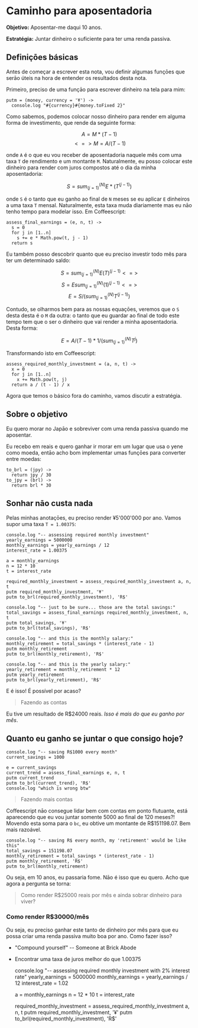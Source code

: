 # Caminho para aposentadoria

**Objetivo:** Aposentar-me daqui 10 anos.

**Estratégia:** Juntar dinheiro o suficiente para ter uma renda passiva.

## Definiçōes básicas

Antes de começar a escrever esta nota, vou definir algumas funçōes que serāo
úteis na hora de entender os resultados desta nota.

Primeiro, preciso de uma funçāo para escrever dinheiro na tela para mim:

    putm = (money, currency = '¥') ->
      console.log "#{currency}#{money.toFixed 2}"

Como sabemos, podemos colocar nosso dinheiro para render em alguma forma de
investimento, que rende da seguinte forma:

$$ A = M * (T-1) $$
$$ <=> M = A / (T-1) $$

onde `A` é o que eu vou receber de aposentadoria naquele mês com uma taxa
`T` de rendimento e um montante `M`. Naturalmente, eu posso colocar este
dinheiro para render com juros compostos até o dia da minha aposentadoria:

$$ S = sum_(j=1)^(N) E * (T^(j-1)) $$

onde `S` é o tanto que eu ganho ao final de `N` meses se eu aplicar
`E` dinheiros a uma taxa `T` mensal. Naturalmente, esta taxa muda diariamente
mas eu nāo tenho tempo para modelar isso. Em Coffeescript:

    assess_final_earnings = (e, n, t) ->
      s = 0
      for j in [1..n]
        s += e * Math.pow(t, j - 1)
      return s

Eu também posso descobrir quanto que eu preciso investir todo mês para
ter um determinado saldo:

$$ S = sum_(j=1)^(N) E(T)^(j-1) <=> $$
$$ S = E sum_(j=1)^(N) (1)^(j-1) <=> $$
$$ E = S / (sum_(j=1)^(N) T^(j-1)) $$

Contudo, se olharmos bem para as nossas equaçōes, veremos que o `S` desta
desta é o `M` da outra: o tanto que eu guardar ao final de todo este
tempo tem que o ser o dinheiro que vai render a minha aposentadoria.
Desta forma:

$$ E = A / (T-1) * 1 / (sum_(j=1)^(N) T^j) $$

Transformando isto em Coffeescript:

    assess_required_monthly_investment = (a, n, t) ->
      x = 0
      for j in [1..n]
        x += Math.pow(t, j)
      return a / (t - 1) / x

Agora que temos o básico fora do caminho, vamos discutir a estratégia.


## Sobre o objetivo

Eu quero morar no Japāo e sobreviver com uma renda passiva quando me aposentar.

Eu recebo em reais e quero ganhar ir morar em um lugar que usa o yene como
moeda, entāo acho bom implementar umas funçōes para converter entre moedas:

    to_brl = (jpy) ->
      return jpy / 30
    to_jpy = (brl) ->
      return brl * 30

## Sonhar nāo custa nada

Pelas minhas anotaçōes, eu preciso render ¥5'000'000 por ano.
Vamos supor uma taxa `T = 1.00375`:

    console.log "-- assessing required monthly investment"
    yearly_earnings = 5000000
    monthly_earnings = yearly_earnings / 12
    interest_rate = 1.00375

    a = monthly_earnings
    n = 12 * 10
    t = interest_rate

    required_monthly_investment = assess_required_monthly_investment a, n, t
    putm required_monthly_investment, '¥'
    putm to_brl(required_monthly_investment), 'R$'

    console.log "-- just to be sure... those are the total savings:"
    total_savings = assess_final_earnings required_monthly_investment, n, t
    putm total_savings, '¥'
    putm to_brl(total_savings), 'R$'

    console.log "-- and this is the monthly salary:"
    monthly_retirement = total_savings * (interest_rate - 1)
    putm monthly_retirement
    putm to_brl(monthly_retirement), 'R$'

    console.log "-- and this is the yearly salary:"
    yearly_retirement = monthly_retirement * 12
    putm yearly_retirement
    putm to_brl(yearly_retirement), 'R$'

E é isso! É possível por acaso?

> Fazendo as contas

Eu tive um resultado de R$24000 reais. _Isso é mais do que eu ganho por mês_.

## Quanto eu ganho se juntar o que consigo hoje?

    console.log "-- saving R$1000 every month"
    current_savings = 1000

    e = current_savings
    current_trend = assess_final_earnings e, n, t
    putm current_trend
    putm to_brl(current_trend), 'R$'
    console.log "which is wrong btw"

> Fazendo mais contas

Coffeescript nāo consegue lidar bem com contas em ponto flutuante, está
aparecendo que eu vou juntar somente 5000 ao final de 120 meses?! Movendo
esta soma para o `bc`, eu obtive um montante de R$151198.07. Bem mais razoável.

    console.log "-- saving R$ every month, my 'retirement' would be like this"
    total_savings = 151198.07
    monthly_retirement = total_savings * (interest_rate - 1)
    putm monthly_retirement, 'R$'
    putm to_brl(monthly_retirement)

Ou seja, em 10 anos, eu passaria fome. Nāo é isso que eu quero. Acho que agora
a pergunta se torna:

> Como render R$25000 reais por mês e ainda sobrar dinheiro para viver?

### Como render R$30000/mês

Ou seja, eu preciso ganhar este tanto de dinheiro por mês para que eu possa
criar uma renda passiva muito boa por ano. Como fazer isso?

- "Compound yourself" -- Someone at Brick Abode
- Encontrar uma taxa de juros melhor do que 1.00375

    console.log "-- assessing required monthly investment with 2% interest rate"
    yearly_earnings = 5000000
    monthly_earnings = yearly_earnings / 12
    interest_rate = 1.02

    a = monthly_earnings
    n = 12 * 10
    t = interest_rate

    required_monthly_investment = assess_required_monthly_investment a, n, t
    putm required_monthly_investment, '¥'
    putm to_brl(required_monthly_investment), 'R$'

